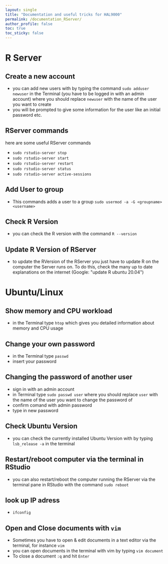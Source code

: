 ```yaml
---
layout: single
title: "Documentation and useful tricks for HAL9000"
permalink: /documentation_RServer/
author_profile: false
toc: true
toc_sticky: false
---
```


# R Server

## Create a new account

- you can add new users with by typing the command `sudo adduser newuser` in the Terminal (you have to be logged in with an admin account) where you should replace `newuser` with the name of the user you want to create
- you will be prompted to give some information for the user like an initial password etc.

## RServer commands

here are some useful RServer commands

- `sudo rstudio-server stop `
- `sudo rstudio-server start`
- `sudo rstudio-server restart`
- `sudo rstudio-server status`
- `sudo rstudio-server active-sessions`

## Add User to group

- This commands adds a user to a group `sudo usermod -a -G <groupname> <username>`

## Check R Version

- you can check the R version with the command `R --version`

## Update R Version of RServer

- to update the RVersion of the RServer you just have to update R on the computer the Server runs on. To do this, check the many up to date explanations on the internet (Google: "update R ubuntu 20.04")

# Ubuntu/Linux


## Show memory and CPU workload

- in the Terminal type `htop` which gives you detailed information about memory and CPU usage 

## Change your own password

- in the Terminal type `passwd` 
- insert your password

## Changing the password of another user 

- sign in with an admin account
- in Terminal type `sudo passwd user` where you should replace `user` with the name of the user you want to change the password of
- confirm comand with admin password 
- type in new password


## Check Ubuntu Version

- you can check the currently installed Ubuntu Version with by typing `lsb_release -a` in the terminal

## Restart/reboot computer via the terminal in RStudio

- you can also restart/reboot the computer running the RServer via the terminal pane in RStudio with the command `sudo reboot`

## look up IP adress

- `ifconfig`

## Open and Close documents with `vim`

- Sometimes you have to open & edit documents in a text editor via the terminal, for instance `vim`
- you can open documents in the terminal with vim by typing `vim document`
- To close a document `:q` and hit `Enter`